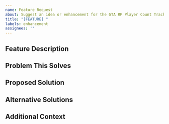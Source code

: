 ```yaml
---
name: Feature Request
about: Suggest an idea or enhancement for the GTA RP Player Count Tracker
title: "[FEATURE] "
labels: enhancement
assignees: ''
---
```


## Feature Description
<!-- A clear and concise description of what you want to happen -->

## Problem This Solves
<!-- Describe the problem or limitation that this feature would address -->

## Proposed Solution
<!-- Describe how you think this could be implemented -->

## Alternative Solutions
<!-- Describe any alternative solutions or features you've considered -->

## Additional Context
<!-- Add any other context, screenshots, or mockups about the feature request here --> 
